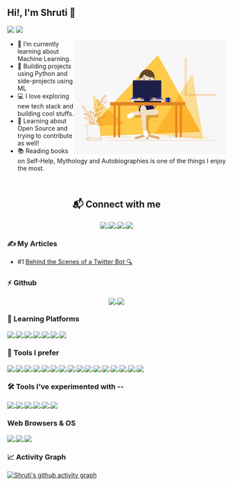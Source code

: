 ## Hi!, I'm Shruti 👋
<p>
 <img src="http://ForTheBadge.com/images/badges/built-with-love.svg"/>
 <img src="https://komarev.com/ghpvc/?username=ShruAgarwal&label=PROFILE+VISITS&color=blueviolet&style=for-the-badge" />
</p>

<img align="right" src="https://github.com/ShruAgarwal/ShruAgarwal/blob/main/code.gif" width="350">

- 🌱 I’m currently learning about Machine Learning.
- 🐍 Building projects using Python and side-projects using ML
- 💻 I love exploring new tech stack and building cool stuffs.
- 🚀 Learning about Open Source and trying to contribute as well!
- 📚 Reading books on Self-Help, Mythology and Autobiographies is one of the things I enjoy the most. 


<br clear="right"/>

<h2 align="center">📬 Connect with me </h2>
<p align="center">
 <a href="https://twitter.com/Shru_explores">
  <img align="center" src="https://img.icons8.com/external-justicon-lineal-color-justicon/344/external-twitter-social-media-justicon-lineal-color-justicon.png" width="50" />
 </a>
  <a href="https://github.com/ShruAgarwal">
  <img align="center" src="https://img.icons8.com/color/344/github--v1.png" width="50" />
 </a>
  <a href="https://shru.hashnode.dev/">
  <img align="center" src="https://img.icons8.com/color/344/hashnode.png" width="50" />
 </a>
  <a href="https://outstanding-wolfberry-904.notion.site/Reading-List-9630a0c535904126b6ca780e45c5532a">
  <img align="center" src="https://img.icons8.com/nolan/344/notion.png" width="50" />
 </a>
</p>



### ✍ My Articles
- #1 [Behind the Scenes of a Twitter Bot 🔍](https://shru.hashnode.dev/behind-the-scenes-of-a-twitter-bot)


### ⚡ Github 
<p align="center">
<a href="https://github.com/ShruAgarwal/github-readme-stats">
  <img align="center" src="https://github-readme-stats.vercel.app/api?username=ShruAgarwal&theme=aura&show_icons=true" />
</a>
<a href="https://github.com/ShruAgarwal/github-readme-streak-stats">
  <img align="center" src="https://github-readme-streak-stats.herokuapp.com/?user=ShruAgarwal&theme=algolia" />
</a>
</p>

### 🏫 Learning Platforms
<a href="https://github.com/ShruAgarwal/img-shields-io">
  <img align="center" src="https://img.shields.io/badge/freecodecamp-000000?style=flat&logo=freecodecamp&logoColor=white" />
</a>
<a href="https://github.com/ShruAgarwal/img-shields-io">
  <img align="center" src="https://img.shields.io/badge/Udemy-000000?style=flat&logo=Udemy&logoColor=A435F0" />
</a>
<a href="https://github.com/ShruAgarwal/img-shields-io">
  <img align="center" src="https://img.shields.io/badge/Coursera-000000?style=flat&logo=Coursera&logoColor=0056D2" />
</a>
<a href="https://github.com/ShruAgarwal/img-shields-io">
  <img align="center" src="https://img.shields.io/badge/Khan%20Academy-000000?style=flat&logo=Khan%20Academy&logoColor=14BF96" />
</a>
<a href="https://github.com/ShruAgarwal/img-shields-io">
  <img align="center" src="https://img.shields.io/badge/YouTube-000000?style=flat&logo=youtube&logoColor=FF0000" />
</a>
<a href="https://github.com/ShruAgarwal/img-shields-io">
  <img align="center" src="https://img.shields.io/badge/Kaggle-000000?style=flat&logo=kaggle&logoColor=20BEFF" />
</a>
<a href="https://github.com/ShruAgarwal/img-shields-io">
  <img align="center" src="https://img.shields.io/badge/Stack_Overflow-000000?style=flat&logo=stackoverflow&logoColor=F58025" />
</a>




### 🧰 Tools I prefer 

<a href="https://github.com/ShruAgarwal/img-shields-io">
  <img align="center" src="https://img.shields.io/badge/Python-000000?style=flat&logo=python&logoColor=yellow" />
</a>
<a href="https://github.com/ShruAgarwal/img-shields-io">
  <img align="center" src="https://img.shields.io/badge/Pandas-yellow?style=flat&logo=pandas&logoColor=150458" />
</a>
<a href="https://github.com/ShruAgarwal/img-shields-io">
  <img align="center" src="https://img.shields.io/badge/NumPy-white?style=flat&logo=numpy&logoColor=013243" />
</a>
<a href="https://github.com/ShruAgarwal/img-shields-io">
  <img align="center" src="https://img.shields.io/badge/Streamlit-000000?style=flat&logo=streamlit&logoColor=FF4B4B" />
</a>
<a href="https://github.com/ShruAgarwal/img-shields-io">
  <img align="center" src="https://img.shields.io/badge/Plotly-white?style=flat&logo=plotly&logoColor=3F4F75" />
</a>
<a href="https://github.com/ShruAgarwal/img-shields-io">
  <img align="center" src="https://img.shields.io/badge/Markdown-000000?style=flat&logo=markdown&logoColor=white" />
</a>
<a href="https://github.com/ShruAgarwal/img-shields-io">
  <img align="center" src="https://img.shields.io/badge/Heroku-white?style=flat&logo=heroku&logoColor=430098" />
</a>
<a href="https://github.com/ShruAgarwal/img-shields-io">
  <img align="center" src="https://img.shields.io/badge/-Visual_Studio_Code-000000?style=flat&logo=visual%20studio%20code&logoColor=007ACC" />
</a>
<a href="https://github.com/ShruAgarwal/img-shields-io">
  <img align="center" src="https://img.shields.io/badge/Colab-000000?style=flat&logo=googlecolab&logoColor=F9AB00" />
</a>
<a href="https://github.com/ShruAgarwal/img-shields-io">
  <img align="center" src="https://img.shields.io/badge/Replit-000000?style=flat&logo=replit&logoColor=667881" />
</a>
<a href="https://github.com/ShruAgarwal/img-shields-io">
  <img align="center" src="https://img.shields.io/badge/Conda-000000?style=flat&logo=anaconda&logoColor=44A833" />
</a>
<a href="https://github.com/ShruAgarwal/img-shields-io">
  <img align="center" src="https://img.shields.io/badge/powershell-000000?style=flat&logo=powershell&logoColor=5391FE" />
</a>
<a href="https://github.com/ShruAgarwal/img-shields-io">
  <img align="center" src="https://img.shields.io/badge/GIT-000000?style=flat&logo=git&logoColor=E44C30" />
</a>
<a href="https://github.com/ShruAgarwal/img-shields-io">
  <img align="center" src="https://img.shields.io/badge/windows%20terminal-white?style=flat&logo=windows%20terminal&logoColor=4D4D4D" />
</a>
<a href="https://github.com/ShruAgarwal/img-shields-io">
  <img align="center" src="https://img.shields.io/badge/Notion-000000?style=flat&logo=notion&logoColor=white" />
</a>
<a href="https://github.com/ShruAgarwal/img-shields-io">
  <img align="center" src="https://img.shields.io/badge/Canva-000000?style=flat&logo=canva&logoColor=00C4CC" />
</a>






### 🛠 Tools I've experimented with --
<a href="https://github.com/ShruAgarwal/img-shields-io">
  <img align="center" src="https://img.shields.io/badge/Selenium-000000?style=flat&logo=selenium&logoColor=43B02A" />
</a>
<a href="https://github.com/ShruAgarwal/img-shields-io">
  <img align="center" src="https://img.shields.io/badge/HTML5-000000?style=flat&logo=html5&logoColor=E34F26" />
</a>
<a href="https://github.com/ShruAgarwal/img-shields-io">
  <img align="center" src="https://img.shields.io/badge/CSS3-000000?style=flat&logo=css3&logoColor=1572B6" />
</a>
<a href="https://github.com/ShruAgarwal/img-shields-io">
  <img align="center" src="https://img.shields.io/badge/CodePen-000000?style=flat&logo=codepen&logoColor=white" />
</a>
<a href="https://github.com/ShruAgarwal/img-shields-io">
  <img align="center" src="https://img.shields.io/badge/Amazon_AWS-orange?style=flat&logo=amazonaws&logoColor=232F3E" />
</a>
<a href="https://github.com/ShruAgarwal/img-shields-io">
  <img align="center" src="https://img.shields.io/badge/Gitpod-000000?style=flat&logo=gitpod&logoColor=FFAE33" />
</a>






### Web Browsers & OS 
<a href="https://github.com/ShruAgarwal/img-shields-io">
  <img align="center" src="https://img.shields.io/badge/Brave-000000?style=flat&logo=Brave&logoColor=FF1B2D" />
</a>
<a href="https://github.com/ShruAgarwal/img-shields-io">
  <img align="center" src="https://img.shields.io/badge/Google_chrome-000000?style=flat&logo=Google-chrome&logoColor=4285F4" />
</a>
<a href="https://github.com/ShruAgarwal/img-shields-io">
  <img align="center" src="https://img.shields.io/badge/Windows-000000?style=flat&logo=windows&logoColor=0078D6" />
</a>



### 📈 Activity Graph 
[![Shruti's github activity graph](https://activity-graph.herokuapp.com/graph?username=ShruAgarwal&theme=redical)](https://github.com/ShruAgarwal/github-readme-activity-graph)
